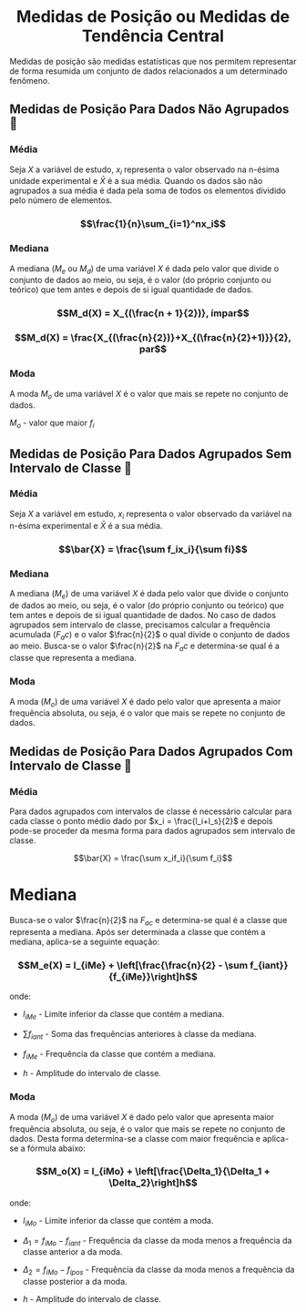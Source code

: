 # <center>Medidas de Posição ou Medidas de Tendência Central</center>

Medidas de posição são medidas estatísticas que nos permitem representar de forma resumida um conjunto de dados relacionados a um determinado fenômeno.

##  Medidas de Posição Para Dados Não Agrupados  🐏

### Média

Seja $X$ a variável de estudo, $x_i$ representa o valor observado na n-ésima unidade experimental e $\bar{X}$ é a sua média. Quando os dados são não agrupados a sua média é dada pela soma de todos os elementos dividido pelo número de elementos.

### $$\frac{1}{n}\sum_{i=1}^nx_i$$

### Mediana

A mediana ($M_e$ ou $M_d$) de uma variável $X$ é dada pelo valor que divide o conjunto de dados ao meio, ou seja, é o valor (do próprio conjunto ou teórico) que tem antes e depois de si igual quantidade de dados.

### $$M_d(X) = X_{(\frac{n + 1}{2})}, ímpar$$

### $$M_d(X) = \frac{X_{(\frac{n}{2})}+X_{(\frac{n}{2}+1)}}{2}, par$$

### Moda 

A moda $M_o$ de uma variável $X$ é o valor que mais se repete no conjunto de dados.

$M_o$ - valor que maior $f_i$

## Medidas de Posição Para Dados Agrupados Sem Intervalo de Classe  🐝

### Média

Seja $X$ a variável em estudo, $x_i$ representa o valor observado da variável na n-ésima experimental e $\bar{X}$ é a sua média.

### $$\bar{X} = \frac{\sum f_ix_i}{\sum fi}$$

### Mediana

A mediana ($M_e$) de uma variável $X$ é dada pelo valor que divide o conjunto de dados ao meio, ou seja, é o valor (do próprio conjunto ou teórico) que tem antes e depois de si igual quantidade de dados. No caso de dados agrupados sem intervalo de classe, precisamos calcular a frequência acumulada ($F_ac$) e o valor $\frac{n}{2}$ o qual divide o conjunto de dados ao meio. Busca-se o valor $\frac{n}{2}$ na $F_ac$ e determina-se qual é a classe que representa a mediana.

### Moda

A moda ($M_o$) de uma variável $X$ é dado pelo valor que apresenta a maior frequência absoluta, ou seja, é o valor que mais se repete no conjunto de dados.

## Medidas de Posição Para Dados Agrupados Com Intervalo de Classe  🦇

### Média

Para dados agrupados com intervalos de classe é necessário calcular para cada classe o ponto médio dado por $x_i = \frac{l_i+l_s}{2}$ e depois pode-se proceder da mesma forma para dados agrupados sem intervalo de classe.

$$\bar{X} = \frac{\sum x_if_i}{\sum f_i}$$

# Mediana

Busca-se o valor $\frac{n}{2}$ na $F_{ac}$ e determina-se qual é a classe que representa a mediana. Após ser determinada a classe que contém a mediana, aplica-se a seguinte equação:

### $$M_e(X) = l_{iMe} + \left[\frac{\frac{n}{2} - \sum f_{iant}}{f_{iMe}}\right]h$$

onde:

- $l_{iMe}$ - Limite inferior da classe que contém a mediana.

- $\sum f_{iant}$ - Soma das frequências anteriores à classe da mediana.

- $f_{iMe}$ - Frequência da classe que contém a mediana.

- $h$ - Amplitude do intervalo de classe.

### Moda

A moda ($M_o$) de uma variável $X$ é dado pelo valor que apresenta maior frequência absoluta, ou seja, é o valor que mais se repete no conjunto de dados. Desta forma determina-se a classe com maior frequência e aplica-se a fórmula abaixo:

### $$M_o(X) = l_{iMo} + \left[\frac{\Delta_1}{\Delta_1 + \Delta_2}\right]h$$

onde:

- $l_{iMo}$ - Limite inferior da classe que contém a moda.

- $\Delta_1 = f_{iMo} - f_{iant}$ - Frequência da classe da moda menos a frequência da classe anterior a da moda.

- $\Delta_2 = f_{iMo} - f_{ipos}$ - Frequência da classe da moda menos a frequência da classe posterior a da moda.

- $h$ - Amplitude do intervalo de classe.
